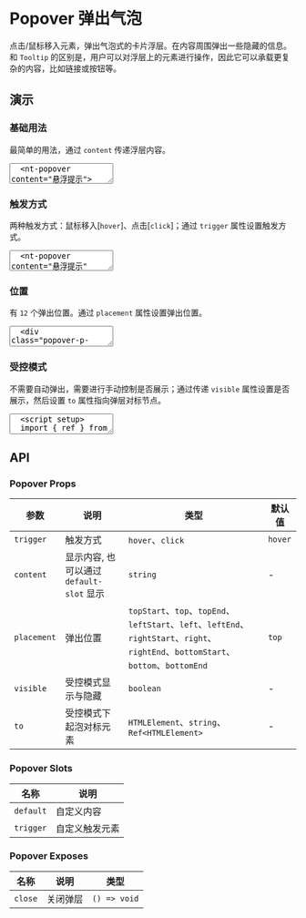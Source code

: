 # Popover 弹出气泡

点击/鼠标移入元素，弹出气泡式的卡片浮层。在内容周围弹出一些隐藏的信息。和 `Tooltip` 的区别是，用户可以对浮层上的元素进行操作，因此它可以承载更复杂的内容，比如链接或按钮等。

## 演示

<script setup>
  import { Popover, Button } from '../../src'
  import { ref } from 'vue'

  const show = ref(false)

  function toggleShow() {
    show.value = !show.value
  }

  function click1() {
    console.log('click1')
  }
</script>

### 基础用法

最简单的用法，通过 `content` 传递浮层内容。

<ClientOnly>
  <CodePreview>
  <textarea lang="vue-html">
  <nt-popover content="悬浮提示">
    <template #trigger>
      <span>悬浮</span>
    </template>
  </nt-popover>
  </textarea>
  <template #preview>
    <Popover content="悬浮提示">
      <template #trigger>
        <span>悬浮</span>
      </template>
    </Popover>
  </template>
  </CodePreview>
</ClientOnly>

### 触发方式

两种触发方式：鼠标移入[`hover`]、点击[`click`]；通过 `trigger` 属性设置触发方式。

<ClientOnly>
  <CodePreview>
  <textarea lang="vue-html">
  <nt-popover content="悬浮提示" trigger='hover'>
    <template #trigger>
      <nt-button>悬浮</nt-button>
    </template>
  </nt-popover>
  <nt-popover content="点击提示" trigger='click'>
    <template #trigger>
      <nt-button>点击</nt-button>
    </template>
  </nt-popover>
  </textarea>
  <template #preview>
    <Popover content="悬浮提示" trigger='hover'>
      <template #trigger>
        <Button>悬浮</Button>
      </template>
    </Popover>
    <Popover content="点击提示" trigger='click'>
      <template #trigger>
        <Button>点击</Button>
      </template>
    </Popover>
  </template>
  </CodePreview>
</ClientOnly>

### 位置

有 `12` 个弹出位置。通过 `placement` 属性设置弹出位置。

<ClientOnly>
  <CodePreview>
  <textarea lang="vue-html">
  <div class="popover-p-row">
    <nt-popover content="提示内容" placement="topStart">
      <template #trigger>
        <nt-button>topStart</nt-button>
      </template>
    </nt-popover>
    <nt-popover content="提示内容" placement="top">
      <template #trigger>
        <nt-button>top</nt-button>
      </template>
    </nt-popover>
    <nt-popover content="提示内容" placement="topEnd">
      <template #trigger>
        <nt-button>topEnd</nt-button>
      </template>
    </nt-popover>
  </div>
  <div class="popover-p-row">
    <nt-popover content="提示内容" placement="leftStart">
      <template #trigger>
        <nt-button>leftStart</nt-button>
      </template>
    </nt-popover>
    <nt-popover content="提示内容" placement="left">
      <template #trigger>
        <nt-button>left</nt-button>
      </template>
    </nt-popover>
    <nt-popover content="提示内容" placement="leftEnd">
      <template #trigger>
        <nt-button>leftEnd</nt-button>
      </template>
    </nt-popover>
  </div>
  <div class="popover-p-row">
    <nt-popover content="提示内容" placement="rightStart">
      <template #trigger>
        <nt-button>rightStart</nt-button>
      </template>
    </nt-popover>
    <nt-popover content="提示内容" placement="right">
      <template #trigger>
        <nt-button>right</nt-button>
      </template>
    </nt-popover>
    <nt-popover content="提示内容" placement="rightEnd">
      <template #trigger>
        <nt-button>rightEnd</nt-button>
      </template>
    </nt-popover>
  </div>
  <div class="popover-p-row">
    <nt-popover content="提示内容" placement="bottomStart">
      <template #trigger>
        <nt-button>bottomStart</nt-button>
      </template>
    </nt-popover>
    <nt-popover content="提示内容" placement="bottom">
      <template #trigger>
        <nt-button>bottom</nt-button>
      </template>
    </nt-popover>
    <nt-popover content="提示内容" placement="bottomEnd">
      <template #trigger>
        <nt-button>bottomEnd</nt-button>
      </template>
    </nt-popover>
  </div>
  </textarea>
  <template #preview>
    <div class="popover-p-row">
      <Popover content="提示内容" placement="topStart">
        <template #trigger>
          <Button>topStart</Button>
        </template>
      </Popover>
      <Popover content="提示内容" placement="top">
        <template #trigger>
          <Button>top</Button>
        </template>
      </Popover>
      <Popover content="提示内容" placement="topEnd">
        <template #trigger>
          <Button>topEnd</Button>
        </template>
      </Popover>
    </div>
    <div class="popover-p-row">
      <Popover content="提示内容" placement="leftStart">
        <template #trigger>
          <Button>leftStart</Button>
        </template>
      </Popover>
      <Popover content="提示内容" placement="left">
        <template #trigger>
          <Button>left</Button>
        </template>
      </Popover>
      <Popover content="提示内容" placement="leftEnd">
        <template #trigger>
          <Button>leftEnd</Button>
        </template>
      </Popover>
    </div>
    <div class="popover-p-row">
      <Popover content="提示内容" placement="rightStart">
        <template #trigger>
          <Button>rightStart</Button>
        </template>
      </Popover>
      <Popover content="提示内容" placement="right">
        <template #trigger>
          <Button>right</Button>
        </template>
      </Popover>
      <Popover content="提示内容" placement="rightEnd">
        <template #trigger>
          <Button>rightEnd</Button>
        </template>
      </Popover>
    </div>
    <div class="popover-p-row">
      <Popover content="提示内容" placement="bottomStart">
        <template #trigger>
          <Button>bottomStart</Button>
        </template>
      </Popover>
      <Popover content="提示内容" placement="bottom">
        <template #trigger>
          <Button>bottom</Button>
        </template>
      </Popover>
      <Popover content="提示内容" placement="bottomEnd">
        <template #trigger>
          <Button>bottomEnd</Button>
        </template>
      </Popover>
    </div>
  </template>
  </CodePreview>
</ClientOnly>

### 受控模式

不需要自动弹出，需要进行手动控制是否展示；通过传递 `visible` 属性设置是否展示，然后设置 `to` 属性指向弹层对标节点。

<ClientOnly>
  <CodePreview>
  <textarea lang="vue-html">
  <script setup>
  import { ref } from 'vue'
  const show = ref(false)
  function toggleShow() {
    show.value = !show.value
  }
  </script>
  <template>
    <span id="popoverTo">对标元素</span>
    <nt-button @click='toggleShow' class="ml-10">弹出/隐藏</nt-button>
    <nt-popover to="#popoverTo" content="提示内容" :visible="show"></nt-popover>
  </template>
  </textarea>
  <template #preview>
    <span id="popoverTo">对标元素</span>
    <Button @click='toggleShow' class="ml-10">弹出/隐藏</Button>
    <Popover to="#popoverTo" content="提示内容" :visible="show"></Popover>
  </template>
  </CodePreview>
</ClientOnly>

## API

### Popover Props

<!-- prettier-ignore -->
| 参数 | 说明 | 类型 | 默认值 |
| --- | --- | --- | --- |
| `trigger` | 触发方式 | `hover`、`click` | `hover` |
| `content` | 显示内容, 也可以通过 `default-slot` 显示 | `string` | - |
| `placement` | 弹出位置 | `topStart`、`top`、`topEnd`、`leftStart`、`left`、`leftEnd`、`rightStart`、`right`、`rightEnd`、`bottomStart`、`bottom`、`bottomEnd` | `top` |
| `visible` | 受控模式显示与隐藏 | `boolean` | - |
| `to` | 受控模式下起泡对标元素 | `HTMLElement`、`string`、`Ref<HTMLElement>` | - |

### Popover Slots

<!-- prettier-ignore -->
| 名称 | 说明 |
| --- | --- |
| `default` | 自定义内容 |
| `trigger` | 自定义触发元素 |

### Popover Exposes

<!-- prettier-ignore -->
| 名称 | 说明 | 类型 |
| --- | --- | --- |
| `close` | 关闭弹层 | `() => void` |
